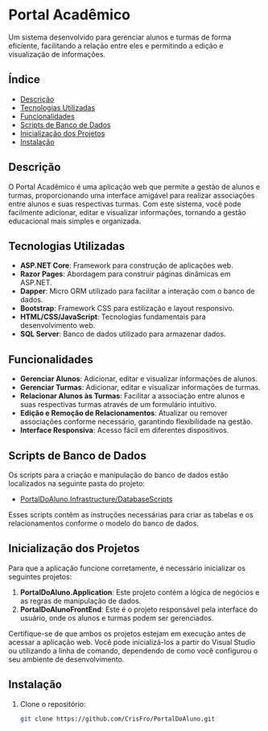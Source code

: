 # Portal Acadêmico

Um sistema desenvolvido para gerenciar alunos e turmas de forma eficiente, facilitando a relação entre eles e permitindo a edição e visualização de informações.

## Índice

- [Descrição](#descrição)
- [Tecnologias Utilizadas](#tecnologias-utilizadas)
- [Funcionalidades](#funcionalidades)
- [Scripts de Banco de Dados](#scripts-de-banco-de-dados)
- [Inicialização dos Projetos](#inicialização-dos-projetos)
- [Instalação](#instalação)

## Descrição

O Portal Acadêmico é uma aplicação web que permite a gestão de alunos e turmas, proporcionando uma interface amigável para realizar associações entre alunos e suas respectivas turmas. Com este sistema, você pode facilmente adicionar, editar e visualizar informações, tornando a gestão educacional mais simples e organizada.

## Tecnologias Utilizadas

- **ASP.NET Core**: Framework para construção de aplicações web.
- **Razor Pages**: Abordagem para construir páginas dinâmicas em ASP.NET.
- **Dapper**: Micro ORM utilizado para facilitar a interação com o banco de dados.
- **Bootstrap**: Framework CSS para estilização e layout responsivo.
- **HTML/CSS/JavaScript**: Tecnologias fundamentais para desenvolvimento web.
- **SQL Server**: Banco de dados utilizado para armazenar dados.

## Funcionalidades

- **Gerenciar Alunos**: Adicionar, editar e visualizar informações de alunos.
- **Gerenciar Turmas**: Adicionar, editar e visualizar informações de turmas.
- **Relacionar Alunos às Turmas**: Facilitar a associação entre alunos e suas respectivas turmas através de um formulário intuitivo.
- **Edição e Remoção de Relacionamentos**: Atualizar ou remover associações conforme necessário, garantindo flexibilidade na gestão.
- **Interface Responsiva**: Acesso fácil em diferentes dispositivos.

## Scripts de Banco de Dados

Os scripts para a criação e manipulação do banco de dados estão localizados na seguinte pasta do projeto:

- [PortalDoAluno.Infrastructure/DatabaseScripts](https://github.com/CrisFro/PortalDoAlunoAPI/tree/master/PortalDoAluno.Infrastructure/DatabaseScripts)

Esses scripts contêm as instruções necessárias para criar as tabelas e os relacionamentos conforme o modelo do banco de dados.

## Inicialização dos Projetos

Para que a aplicação funcione corretamente, é necessário inicializar os seguintes projetos:

1. **PortalDoAluno.Application**: Este projeto contém a lógica de negócios e as regras de manipulação de dados.
2. **PortalDoAlunoFrontEnd**: Este é o projeto responsável pela interface do usuário, onde os alunos e turmas podem ser gerenciados.

Certifique-se de que ambos os projetos estejam em execução antes de acessar a aplicação web. Você pode inicializá-los a partir do Visual Studio ou utilizando a linha de comando, dependendo de como você configurou o seu ambiente de desenvolvimento.

## Instalação

1. Clone o repositório:
   ```bash
   git clone https://github.com/CrisFro/PortalDoAluno.git
